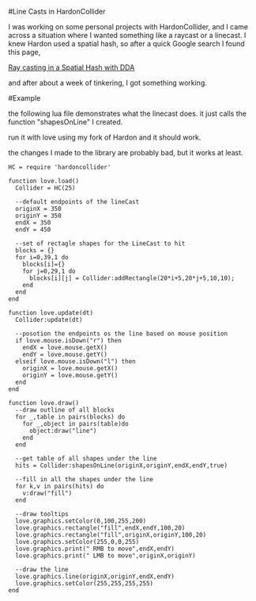 #Line Casts in HardonCollider

I was working on some personal projects with HardonCollider, and I came across a situation where I wanted something like a raycast or a linecast.
I knew Hardon used a spatial hash, so after a quick Google search I found this page,

[Ray casting in a Spatial Hash with DDA](http://www.playchilla.com/ray-casting-spatial-hash-dda)

and after about a week of tinkering, I got something working.

#Example

the following lua file demonstrates what the linecast does. 
it just calls the function "shapesOnLine" I created.

run it with love using my fork of Hardon and it should work.

the changes I made to the library are probably bad, but it works at least. 

````
HC = require 'hardoncollider'

function love.load()
  Collider = HC(25)
  
  --default endpoints of the lineCast
  originX = 350
  originY = 350
  endX = 350
  endY = 450
  
  --set of rectagle shapes for the LineCast to hit
  blocks = {}
  for i=0,39,1 do
    blocks[i]={}
    for j=0,29,1 do
      blocks[i][j] = Collider:addRectangle(20*i+5,20*j+5,10,10);
    end 
  end
end

function love.update(dt)
  Collider:update(dt)
  
  --posotion the endpoints os the line based on mouse position
  if love.mouse.isDown("r") then
    endX = love.mouse.getX()
    endY = love.mouse.getY()
  elseif love.mouse.isDown("l") then
    originX = love.mouse.getX()
    originY = love.mouse.getY()
  end
end

function love.draw()
  --draw outline of all blocks
  for _,table in pairs(blocks) do
    for _,object in pairs(table)do
      object:draw("line")
    end
  end
  
  --get table of all shapes under the line
  hits = Collider:shapesOnLine(originX,originY,endX,endY,true)
  
  --fill in all the shapes under the line
  for k,v in pairs(hits) do
    v:draw("fill")
  end
  
  --draw tooltips
  love.graphics.setColor(0,100,255,200)
  love.graphics.rectangle("fill",endX,endY,100,20)
  love.graphics.rectangle("fill",originX,originY,100,20)
  love.graphics.setColor(255,0,0,255)
  love.graphics.print(" RMB to move",endX,endY)
  love.graphics.print(" LMB to move",originX,originY)
  
  --draw the line
  love.graphics.line(originX,originY,endX,endY)
  love.graphics.setColor(255,255,255,255)
end
````
